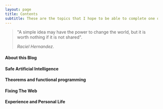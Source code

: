 ```yaml
---
layout: page
title: Contents
subtitle: These are the topics that I hope to be able to complete one day.
---
```


> "A simple idea may have the power to change the world, but it is worth nothing if it is not shared".
>
> *Raciel Hernandez*.

#### About this Blog

#### Safe Artificial Intelligence

#### Theorems and functional programming

#### Fixing The Web

#### Experience and Personal Life
